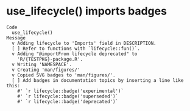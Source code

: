 # use_lifecycle() imports badges

    Code
      use_lifecycle()
    Message
      v Adding lifecycle to 'Imports' field in DESCRIPTION.
      [ ] Refer to functions with `lifecycle::fun()`.
      v Adding "@importFrom lifecycle deprecated" to
        'R/{TESTPKG}-package.R'.
      v Writing 'NAMESPACE'.
      v Creating 'man/figures/'
      v Copied SVG badges to 'man/figures/'.
      [ ] Add badges in documentation topics by inserting a line like this:
        #' `r lifecycle::badge('experimental')`
        #' `r lifecycle::badge('superseded')`
        #' `r lifecycle::badge('deprecated')`

